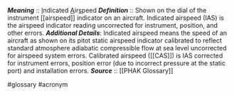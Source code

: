 ***Meaning*** :: <u>I</u>ndicated <u>A</u>ir<u>s</u>peed
***Definition***    :: Shown on the dial of the instrument [[airspeed]] indicator on an aircraft. Indicated airspeed (IAS) is the airspeed indicator reading uncorrected for instrument, position, and other errors. 
***Additional Details***: Indicated airspeed means the speed of an aircraft as shown on its pitot static airspeed indicator calibrated to reflect standard atmosphere adiabatic compressible flow at sea level uncorrected for airspeed system errors. Calibrated airspeed ([[CAS]]) is IAS corrected for instrument errors, position error (due to incorrect pressure at the static port) and installation errors.
***Source***         :: [[PHAK Glossary]]

#glossary #acronym